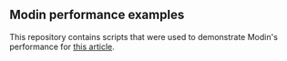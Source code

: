 ## Modin performance examples
This repository contains scripts that were used to demonstrate Modin's performance for [this article](https://dchigarev.github.io/modin_perf_examples/).
